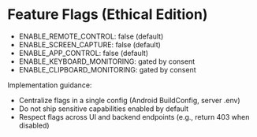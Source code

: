 # Feature Flags (Ethical Edition)

- ENABLE_REMOTE_CONTROL: false (default)
- ENABLE_SCREEN_CAPTURE: false (default)
- ENABLE_APP_CONTROL: false (default)
- ENABLE_KEYBOARD_MONITORING: gated by consent
- ENABLE_CLIPBOARD_MONITORING: gated by consent

Implementation guidance:
- Centralize flags in a single config (Android BuildConfig, server .env)
- Do not ship sensitive capabilities enabled by default
- Respect flags across UI and backend endpoints (e.g., return 403 when disabled)
